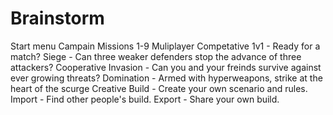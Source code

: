 # Brainstorm
 Start menu
    Campain
      Missions 1-9
    Muliplayer
      Competative 
          1v1 - Ready for a match?
          Siege - Can three weaker defenders stop the advance of three attackers?
      Cooperative 
          Invasion - Can you and your freinds survive against ever growing threats?
          Domination - Armed with hyperweapons, strike at the heart of the scurge
      Creative
          Build - Create your own scenario and rules. 
          Import - Find other people's build.
          Export - Share your own build.
